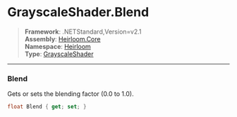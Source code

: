 # GrayscaleShader.Blend

> **Framework**: .NETStandard,Version=v2.1  
> **Assembly**: [Heirloom.Core][0]  
> **Namespace**: [Heirloom][0]  
> **Type**: [GrayscaleShader][1]

--------------------------------------------------------------------------------

### Blend

Gets or sets the blending factor (0.0 to 1.0).

```cs
float Blend { get; set; }
```

[0]: ../Heirloom.Core.md
[1]: Heirloom.GrayscaleShader.md
